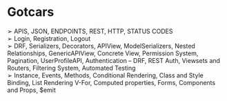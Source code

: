 # Gotcars
➢	APIS, JSON, ENDPOINTS, REST, HTTP, STATUS CODES <br>
➢	Login, Registration, Logout <br>
➢	DRF, Serializers, Decorators, APIView, ModelSerializers, Nested Relationships, GenericAPIView, Concrete View, Permission System, Pagination, UserProfileAPI, Authentication – DRF, REST Auth, Viewsets and Routers, Filtering System, Automated Testing <br>
➢	Instance, Events, Methods, Conditional Rendering, Class and Style Binding, List Rendering V-For, Computed properties, Forms, Components and Props, $emit <br>
